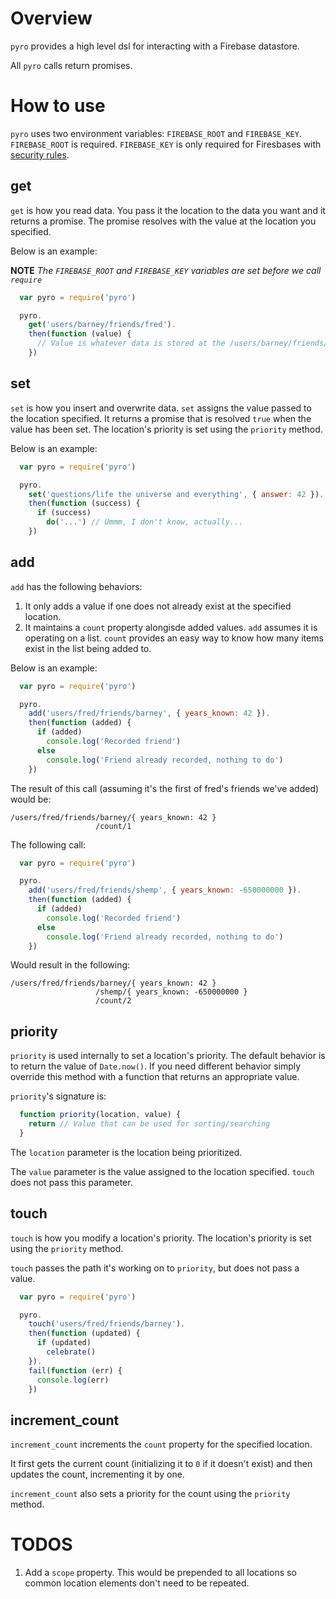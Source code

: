 Overview
========

`pyro` provides a high level dsl for interacting with a Firebase datastore.

All `pyro` calls return promises.

How to use
==========

`pyro` uses two environment variables: `FIREBASE_ROOT` and `FIREBASE_KEY`. `FIREBASE_ROOT` is
required. `FIREBASE_KEY` is only required for Firesbases with 
[security rules](https://www.firebase.com/docs/security/guide.html "Securing your data").

get
---

`get` is how you read data. You pass it the location to the data you want and it returns a promise.
The promise resolves with the value at the location you specified.

Below is an example:

__NOTE__ _The `FIREBASE_ROOT` and `FIREBASE_KEY` variables are set before we call `require`_

```javascript
  var pyro = require('pyro')

  pyro.
    get('users/barney/friends/fred').
    then(function (value) {
      // Value is whatever data is stored at the /users/barney/friends/fred location
    })
```

set
---

`set` is how you insert and overwrite data. `set` assigns the value passed to the location specified. It 
returns a promise that is resolved `true` when the value has been set. The location's priority is set
using the `priority` method.

Below is an example:

```javascript
  var pyro = require('pyro')

  pyro.
    set('questions/life the universe and everything', { answer: 42 }).
    then(function (success) {
      if (success)
        do('...') // Ummm, I don't know, actually...
    })
```

add
---

`add` has the following behaviors:

1. It only adds a value if one does not already exist at the specified location.
2. It maintains a `count` property alongisde added values. `add` assumes it is operating on a list.
`count` provides an easy way to know how many items exist in the list being added to.

Below is an example:

```javascript
  var pyro = require('pyro')

  pyro.
    add('users/fred/friends/barney', { years_known: 42 }).
    then(function (added) {
      if (added)
        console.log('Recorded friend')
      else
        console.log('Friend already recorded, nothing to do')
    })
```

The result of this call (assuming it's the first of fred's friends we've added) would be:

```
/users/fred/friends/barney/{ years_known: 42 }
                   /count/1
```

The following call:

```javascript
  var pyro = require('pyro')

  pyro.
    add('users/fred/friends/shemp', { years_known: -650000000 }).
    then(function (added) {
      if (added)
        console.log('Recorded friend')
      else
        console.log('Friend already recorded, nothing to do')
    })
```

Would result in the following:

```
/users/fred/friends/barney/{ years_known: 42 }
                   /shemp/{ years_known: -650000000 }
                   /count/2
```

priority
--------

`priority` is used internally to set a location's priority. The default behavior is to return the value of `Date.now()`. If you need different behavior simply
override this method with a function that returns an appropriate value.

`priority`'s signature is:

```javascript
  function priority(location, value) {
    return // Value that can be used for sorting/searching
  }
```

The `location` parameter is the location being prioritized.

The `value` parameter is the value assigned to the location specified. `touch` does not pass this parameter.

touch
-----

`touch` is how you modify a location's priority. The location's priority is set using the `priority` method.

`touch` passes the path it's working on to `priority`, but does not pass a value.

```javascript
  var pyro = require('pyro')

  pyro.
    touch('users/fred/friends/barney').
    then(function (updated) {
      if (updated)
        celebrate()
    }).
    fail(function (err) {
      console.log(err)
    })
```

increment_count
---------------

`increment_count` increments the `count` property for the specified location.

It first gets the current count (initializing it to `0` if it doesn't exist) and then 
updates the count, incrementing it by one.

`increment_count` also sets a priority for the count using the `priority` method.

TODOS
=====

1. Add a `scope` property. This would be prepended to all locations so common location elements don't need
to be repeated.